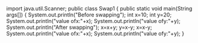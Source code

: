 import java.util.Scanner;
public class Swap1 {
 public static void main(String args[]) {
  System.out.println("Before swapping");
  int x=10; 
  int y=20;
  System.out.println("value ofx:"+x);
  System.out.println("value ofy:"+y);
  System.out.println("After swapping");
  x=x+y;
  y=x-y;
  x=x-y;
  System.out.println("value ofx:"+x);
  System.out.println("value ofy:"+y);
  }

